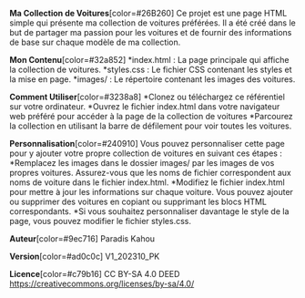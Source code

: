 **Ma Collection de Voitures**[color=#26B260]
Ce projet est une page HTML simple qui présente ma collection de voitures préférées. Il a été créé dans le but de partager ma passion pour les voitures et de fournir des informations de base sur chaque modèle de ma collection.

**Mon Contenu**[color=#32a852]
*index.html : La page principale qui affiche la collection de voitures.
*styles.css : Le fichier CSS contenant les styles et la mise en page.
*images/ : Le répertoire contenant les images des voitures.

**Comment Utiliser**[color=#3238a8]
*Clonez ou téléchargez ce référentiel sur votre ordinateur.
*Ouvrez le fichier index.html dans votre navigateur web préféré pour accéder à la page de la collection de voitures
*Parcourez la collection en utilisant la barre de défilement pour voir toutes les voitures.

**Personnalisation**[color=#240910]
Vous pouvez personnaliser cette page pour y ajouter votre propre collection de voitures en suivant ces étapes :
*Remplacez les images dans le dossier images/ par les images de vos propres voitures. Assurez-vous que les noms de fichier correspondent aux noms de voiture dans le fichier index.html.
*Modifiez le fichier index.html pour mettre à jour les informations sur chaque voiture. Vous pouvez ajouter ou supprimer des voitures en copiant ou supprimant les blocs HTML correspondants.
*Si vous souhaitez personnaliser davantage le style de la page, vous pouvez modifier le fichier styles.css.

**Auteur**[color=#9ec716]
Paradis Kahou

**Version**[color=#ad0c0c]
V1_202310_PK

**Licence**[color=#c79b16]
CC BY-SA 4.0 DEED
https://creativecommons.org/licenses/by-sa/4.0/
